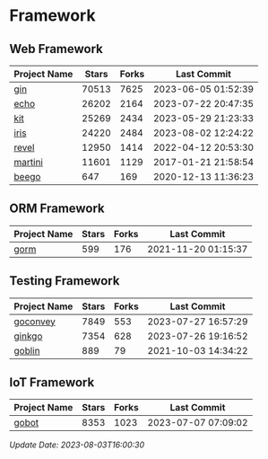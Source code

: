 # Framework

## Web Framework
| Project Name | Stars | Forks | Last Commit |
| ------------ | ----- | ----- | ----------- |
| [gin](https://github.com/gin-gonic/gin) | 70513 | 7625 | 2023-06-05 01:52:39 |
| [echo](https://github.com/labstack/echo) | 26202 | 2164 | 2023-07-22 20:47:35 |
| [kit](https://github.com/go-kit/kit) | 25269 | 2434 | 2023-05-29 21:23:33 |
| [iris](https://github.com/kataras/iris) | 24220 | 2484 | 2023-08-02 12:24:22 |
| [revel](https://github.com/revel/revel) | 12950 | 1414 | 2022-04-12 20:53:30 |
| [martini](https://github.com/go-martini/martini) | 11601 | 1129 | 2017-01-21 21:58:54 |
| [beego](https://github.com/astaxie/beego) | 647 | 169 | 2020-12-13 11:36:23 |

## ORM Framework
| Project Name | Stars | Forks | Last Commit |
| ------------ | ----- | ----- | ----------- |
| [gorm](https://github.com/jinzhu/gorm) | 599 | 176 | 2021-11-20 01:15:37 |

## Testing Framework
| Project Name | Stars | Forks | Last Commit |
| ------------ | ----- | ----- | ----------- |
| [goconvey](https://github.com/smartystreets/goconvey) | 7849 | 553 | 2023-07-27 16:57:29 |
| [ginkgo](https://github.com/onsi/ginkgo) | 7354 | 628 | 2023-07-26 19:16:52 |
| [goblin](https://github.com/franela/goblin) | 889 | 79 | 2021-10-03 14:34:22 |

## IoT Framework
| Project Name | Stars | Forks | Last Commit |
| ------------ | ----- | ----- | ----------- |
| [gobot](https://github.com/hybridgroup/gobot) | 8353 | 1023 | 2023-07-07 07:09:02 |

*Update Date: 2023-08-03T16:00:30*